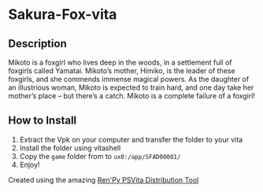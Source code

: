 # Sakura-Fox-vita
## Description
Mikoto is a foxgirl who lives deep in the woods, in a settlement full of foxgirls called Yamatai. Mikoto’s mother, Himiko, is the leader of these foxgirls, and she commends immense magical powers. As the daughter of an illustrious woman, Mikoto is expected to train hard, and one day take her mother’s place – but there’s a catch. Mikoto is a complete failure of a foxgirl!

## How to Install
1. Extract the Vpk on your computer and transfer the folder to your vita
2. Install the folder using vitashell
3. Copy the `game` folder from to `ux0:/app/SFAD00001/`
4. Enjoy!

Created using the amazing [Ren'Py PSVita Distribution Tool](https://github.com/SonicMastr/renpy-vita/releases/tag/v1.0)
